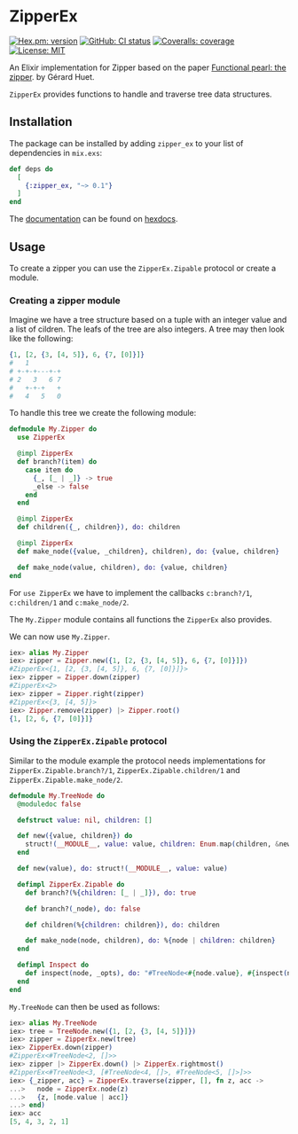 # ZipperEx
[![Hex.pm: version](https://img.shields.io/hexpm/v/zipper_ex.svg?style=flat-square)](https://hex.pm/packages/zipper_ex)
[![GitHub: CI status](https://img.shields.io/github/workflow/status/hrzndhrn/zipper_ex/CI?style=flat-square)](https://github.com/hrzndhrn/zipper_ex/actions)
[![Coveralls: coverage](https://img.shields.io/coveralls/github/hrzndhrn/zipper_ex?style=flat-square)](https://coveralls.io/github/hrzndhrn/zipper_ex)
[![License: MIT](https://img.shields.io/badge/License-MIT-yellow.svg?style=flat-square)](https://github.com/hrzndhrn/zipper_ex/blob/main/LICENSE.md)

An Elixir implementation for Zipper based on the paper
[Functional pearl: the zipper](
https://www.st.cs.uni-saarland.de/edu/seminare/2005/advanced-fp/docs/huet-zipper.pdf).
by Gérard Huet.

`ZipperEx` provides functions to handle and traverse tree data structures.

## Installation

The package can be installed by adding `zipper_ex` to your list of dependencies in
`mix.exs`:

```elixir
def deps do
  [
    {:zipper_ex, "~> 0.1"}
  ]
end
```

The [documentation](https://hexdocs.pm/zipper_ex) can be found on [hexdocs](https://hexdocs.pm/).

## Usage

To create a zipper you can use the `ZipperEx.Zipable` protocol or create a
module.

### Creating a zipper module

Imagine we have a tree structure based on a tuple with an integer value and a
list of cildren. The leafs of the tree are also integers. A tree may then look
like the following:

```elixir
{1, [2, {3, [4, 5]}, 6, {7, [0]}]}
#   1
# +-+-+---+-+
# 2   3   6 7
#   +-+-+   +
#   4   5   0
```

To handle this tree we create the following module:
```elixir
defmodule My.Zipper do
  use ZipperEx

  @impl ZipperEx
  def branch?(item) do
    case item do
      {_, [_ | _]} -> true
      _else -> false
    end
  end

  @impl ZipperEx
  def children({_, children}), do: children

  @impl ZipperEx
  def make_node({value, _children}, children), do: {value, children}

  def make_node(value, children), do: {value, children}
end
```

For `use ZipperEx` we have to implement the callbacks `c:branch?/1`,
`c:children/1` and `c:make_node/2`.

The `My.Zipper` module contains all functions the `ZipperEx` also
provides.

We can now use `My.Zipper`.

```elixir
iex> alias My.Zipper
iex> zipper = Zipper.new({1, [2, {3, [4, 5]}, 6, {7, [0]}]})
#ZipperEx<{1, [2, {3, [4, 5]}, 6, {7, [0]}]}>
iex> zipper = Zipper.down(zipper)
#ZipperEx<2>
iex> zipper = Zipper.right(zipper)
#ZipperEx<{3, [4, 5]}>
iex> Zipper.remove(zipper) |> Zipper.root()
{1, [2, 6, {7, [0]}]}
```

### Using the `ZipperEx.Zipable` protocol

Similar to the module example the protocol needs implementations for
`ZipperEx.Zipable.branch?/1`, `ZipperEx.Zipable.children/1` and
`ZipperEx.Zipable.make_node/2`.

```elixir
defmodule My.TreeNode do
  @moduledoc false

  defstruct value: nil, children: []

  def new({value, children}) do
    struct!(__MODULE__, value: value, children: Enum.map(children, &new/1))
  end

  def new(value), do: struct!(__MODULE__, value: value)

  defimpl ZipperEx.Zipable do
    def branch?(%{children: [_ | _]}), do: true

    def branch?(_node), do: false

    def children(%{children: children}), do: children

    def make_node(node, children), do: %{node | children: children}
  end

  defimpl Inspect do
    def inspect(node, _opts), do: "#TreeNode<#{node.value}, #{inspect(node.children)}>"
  end
end
```

`My.TreeNode` can then be used as follows:

```elixir
iex> alias My.TreeNode
iex> tree = TreeNode.new({1, [2, {3, [4, 5]}]})
iex> zipper = ZipperEx.new(tree)
iex> ZipperEx.down(zipper)
#ZipperEx<#TreeNode<2, []>>
iex> zipper |> ZipperEx.down() |> ZipperEx.rightmost()
#ZipperEx<#TreeNode<3, [#TreeNode<4, []>, #TreeNode<5, []>]>>
iex> {_zipper, acc} = ZipperEx.traverse(zipper, [], fn z, acc ->
...>   node = ZipperEx.node(z)
...>   {z, [node.value | acc]}
...> end)
iex> acc
[5, 4, 3, 2, 1]
```

